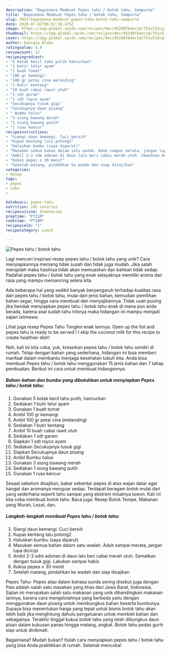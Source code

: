 ```yaml
---
description: "Bagaimana Membuat Pepes tahu / botok tahu, Sempurna"
title: "Bagaimana Membuat Pepes tahu / botok tahu, Sempurna"
slug: 5033-bagaimana-membuat-pepes-tahu-botok-tahu-sempurna
date: 2020-07-01T06:52:20.475Z
image: https://img-global.cpcdn.com/recipes/9ecc952d0fb4ec1d/751x532cq70/pepes-tahu-botok-tahu-foto-resep-utama.jpg
thumbnail: https://img-global.cpcdn.com/recipes/9ecc952d0fb4ec1d/751x532cq70/pepes-tahu-botok-tahu-foto-resep-utama.jpg
cover: https://img-global.cpcdn.com/recipes/9ecc952d0fb4ec1d/751x532cq70/pepes-tahu-botok-tahu-foto-resep-utama.jpg
author: Georgia Blake
ratingvalue: 4.9
reviewcount: 12
recipeingredient:
- "5 kotak kecil tahu putih hancurkan"
- "1 butir telur ayam"
- "1 buah tomat"
- "100 gr kemangi"
- "100 gr petai cina melanding"
- "1 butir kentang"
- "10 buah cabai rawit utuh"
- "1 sdt garam"
- "1 sdt royco ayam"
- "Secukupnya tusuk gigi"
- "Secukupnya daun pisang"
- " Bumbu halus"
- "3 siung bawang merah"
- "1 siung bawang putih"
- "1 ruas kencur"
recipeinstructions:
- "Siangi daun kemangi. Cuci bersih"
- "Kupas kentang lalu potong2"
- "Haluskan bumbu (saya diparut)"
- "Masukan semua bahan dalam satu wadah. Aduk sampai merata, jangan lupa dicicipi"
- "Ambil 2-3 sdm adonan di daun lalu beri cabai merah utuh. Sematkan dengan tusuk gigi. Lakukan sampai habis"
- "Kukus pepes ± 30 menit"
- "Setelah matang, pindahkan ke wadah dan siap disajikan"
categories:
- Resep
tags:
- pepes
- tahu
- 

katakunci: pepes tahu  
nutrition: 241 calories
recipecuisine: Indonesian
preptime: "PT21M"
cooktime: "PT38M"
recipeyield: "1"
recipecategory: Lunch

---
```



![Pepes tahu / botok tahu](https://img-global.cpcdn.com/recipes/9ecc952d0fb4ec1d/751x532cq70/pepes-tahu-botok-tahu-foto-resep-utama.jpg)

Lagi mencari inspirasi resep pepes tahu / botok tahu yang unik? Cara menyiapkannya memang tidak susah dan tidak juga mudah. Jika salah mengolah maka hasilnya tidak akan memuaskan dan bahkan tidak sedap. Padahal pepes tahu / botok tahu yang enak selayaknya memiliki aroma dan rasa yang mampu memancing selera kita.

Ada beberapa hal yang sedikit banyak berpengaruh terhadap kualitas rasa dari pepes tahu / botok tahu, mulai dari jenis bahan, kemudian pemilihan bahan segar, hingga cara membuat dan menyajikannya. Tidak usah pusing jika hendak menyiapkan pepes tahu / botok tahu enak di mana pun anda berada, karena asal sudah tahu triknya maka hidangan ini mampu menjadi sajian istimewa.

Lihat juga resep Pepes Tahu Tongkol enak lainnya. Open up the foil and pepes tahu is ready to be served ! I skip the coconut milk for this recipe to create healthier dish!


Nah, kali ini kita coba, yuk, kreasikan pepes tahu / botok tahu sendiri di rumah. Tetap dengan bahan yang sederhana, hidangan ini bisa memberi manfaat dalam membantu menjaga kesehatan tubuh kita. Anda bisa membuat Pepes tahu / botok tahu menggunakan 15 jenis bahan dan 7 tahap pembuatan. Berikut ini cara untuk membuat hidangannya.

<!--inarticleads1-->

##### Bahan-bahan dan bumbu yang dibutuhkan untuk menyiapkan Pepes tahu / botok tahu:

1. Gunakan 5 kotak kecil tahu putih, hancurkan
1. Sediakan 1 butir telur ayam
1. Gunakan 1 buah tomat
1. Ambil 100 gr kemangi
1. Ambil 100 gr petai cina (melanding)
1. Sediakan 1 butir kentang
1. Ambil 10 buah cabai rawit utuh
1. Sediakan 1 sdt garam
1. Siapkan 1 sdt royco ayam
1. Sediakan Secukupnya tusuk gigi
1. Siapkan Secukupnya daun pisang
1. Ambil  Bumbu halus
1. Gunakan 3 siung bawang merah
1. Sediakan 1 siung bawang putih
1. Gunakan 1 ruas kencur


Sesaat sebelum disajikan, bakar sebentar pepes di atas wajan datar agar hangat dan aromanya menguar sedap. Terdapat beragam botok mulai dari yang sederhana seperti tahu sampai yang ekstrem misalnya tawon. Kali ini kita coba membuat botok tahu. Baca juga: Resep Botok Tempe, Makanan yang Murah, Lezat, dan. 

<!--inarticleads2-->

##### Langkah-langkah membuat Pepes tahu / botok tahu:

1. Siangi daun kemangi. Cuci bersih
1. Kupas kentang lalu potong2
1. Haluskan bumbu (saya diparut)
1. Masukan semua bahan dalam satu wadah. Aduk sampai merata, jangan lupa dicicipi
1. Ambil 2-3 sdm adonan di daun lalu beri cabai merah utuh. Sematkan dengan tusuk gigi. Lakukan sampai habis
1. Kukus pepes ± 30 menit
1. Setelah matang, pindahkan ke wadah dan siap disajikan


Pepes Tahu- Pepes atau dalam bahasa sunda sering disebut juga dengan Pais adalah salah satu masakan yang khas dari Jawa Barat, Indonesia. Sajian ini merupakan salah satu makanan yang unik dibandingkan makanan lainnya, karena cara mengelolahnya yang berbeda yaitu dengan menggunakan daun pisang untuk membungkus bahan beserta bumbunya. Supaya bisa menentukan harga yang tepat untuk bisnis botok tahu akan lebih baik jika menghitung dahulu pengeluaran untuk membeli bahan dan sebagainya. Terakhir tinggal kukus botok tahu yang telah dibungkus daun pisan dalam kukusan panas hingga matang, angkat. Botok tahu pedas gurih siap untuk dinikmati. 

Bagaimana? Mudah bukan? Itulah cara menyiapkan pepes tahu / botok tahu yang bisa Anda praktikkan di rumah. Selamat mencoba!
